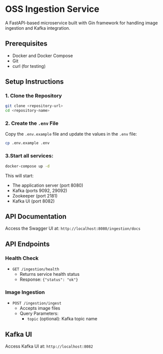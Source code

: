 # OSS Ingestion Service

A FastAPI-based microservice built with Gin framework for handling image ingestion and Kafka integration.

## Prerequisites
- Docker and Docker Compose
- Git
- curl (for testing)

## Setup Instructions

### 1. Clone the Repository
```bash
git clone <repository-url>
cd <repository-name>
```

### 2. Create the `.env` File
Copy the `.env.example` file and update the values in the `.env` file:
```bash
cp .env.example .env
```
### 3.Start all services:
   ```bash
   docker-compose up -d
   ```
This will start:
- The application server (port 8080)
- Kafka (ports 9092, 29092)
- Zookeeper (port 2181)
- Kafka UI (port 8082)

## API Documentation

Access the Swagger UI at: `http://localhost:8080/ingestion/docs`

## API Endpoints

### Health Check
- `GET /ingestion/health`
  - Returns service health status
  - Response: `{"status": "ok"}`

### Image Ingestion
- `POST /ingestion/ingest`
  - Accepts image files
  - Query Parameters:
    - `topic` (optional): Kafka topic name

## Kafka UI
Access Kafka UI at: `http://localhost:8082`

